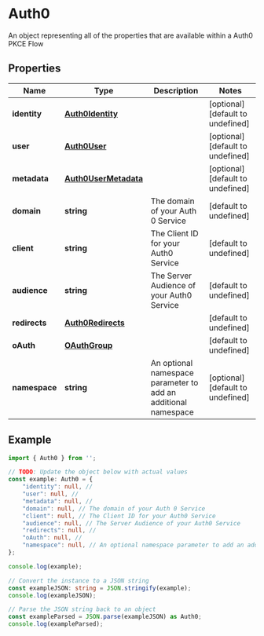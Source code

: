 
# Auth0

An object representing all of the properties that are available within a Auth0 PKCE Flow

## Properties

Name | Type | Description | Notes
------------ | ------------- | ------------- | -------------
**identity** | [**Auth0Identity**](Auth0Identity) |  | [optional] [default to undefined]
**user** | [**Auth0User**](Auth0User) |  | [optional] [default to undefined]
**metadata** | [**Auth0UserMetadata**](Auth0UserMetadata) |  | [optional] [default to undefined]
**domain** | **string** | The domain of your Auth 0 Service | [default to undefined]
**client** | **string** | The Client ID for your Auth0 Service | [default to undefined]
**audience** | **string** | The Server Audience of your Auth0 Service | [default to undefined]
**redirects** | [**Auth0Redirects**](Auth0Redirects) |  | [default to undefined]
**oAuth** | [**OAuthGroup**](OAuthGroup) |  | [default to undefined]
**namespace** | **string** | An optional namespace parameter to add an additional namespace | [optional] [default to undefined]

## Example

```typescript
import { Auth0 } from '';

// TODO: Update the object below with actual values
const example: Auth0 = {
    "identity": null, // 
    "user": null, // 
    "metadata": null, // 
    "domain": null, // The domain of your Auth 0 Service
    "client": null, // The Client ID for your Auth0 Service
    "audience": null, // The Server Audience of your Auth0 Service
    "redirects": null, // 
    "oAuth": null, // 
    "namespace": null, // An optional namespace parameter to add an additional namespace
};

console.log(example);

// Convert the instance to a JSON string
const exampleJSON: string = JSON.stringify(example);
console.log(exampleJSON);

// Parse the JSON string back to an object
const exampleParsed = JSON.parse(exampleJSON) as Auth0;
console.log(exampleParsed);
```




